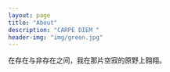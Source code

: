 ```yaml
---
layout: page
title: "About"
description: "CARPE DIEM " 
header-img: "img/green.jpg"
---
```


在存在与非存在之间，我在那片空寂的原野上翱翔。





